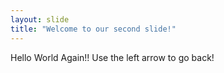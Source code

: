 ```yaml
---
layout: slide
title: "Welcome to our second slide!"
---
```

Hello World Again!!
Use the left arrow to go back!
